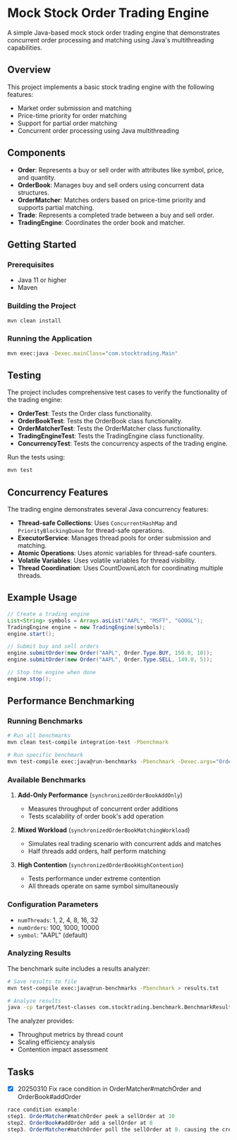 # Mock Stock Order Trading Engine

A simple Java-based mock stock order trading engine that demonstrates concurrent order processing and matching using Java's multithreading capabilities.

## Overview

This project implements a basic stock trading engine with the following features:

- Market order submission and matching
- Price-time priority for order matching
- Support for partial order matching
- Concurrent order processing using Java multithreading

## Components

- **Order**: Represents a buy or sell order with attributes like symbol, price, and quantity.
- **OrderBook**: Manages buy and sell orders using concurrent data structures.
- **OrderMatcher**: Matches orders based on price-time priority and supports partial matching.
- **Trade**: Represents a completed trade between a buy and sell order.
- **TradingEngine**: Coordinates the order book and matcher.

## Getting Started

### Prerequisites

- Java 11 or higher
- Maven

### Building the Project

```bash
mvn clean install
```

### Running the Application

```bash
mvn exec:java -Dexec.mainClass="com.stocktrading.Main"
```

## Testing

The project includes comprehensive test cases to verify the functionality of the trading engine:

- **OrderTest**: Tests the Order class functionality.
- **OrderBookTest**: Tests the OrderBook class functionality.
- **OrderMatcherTest**: Tests the OrderMatcher class functionality.
- **TradingEngineTest**: Tests the TradingEngine class functionality.
- **ConcurrencyTest**: Tests the concurrency aspects of the trading engine.

Run the tests using:

```bash
mvn test
```

## Concurrency Features

The trading engine demonstrates several Java concurrency features:

- **Thread-safe Collections**: Uses `ConcurrentHashMap` and `PriorityBlockingQueue` for thread-safe operations.
- **ExecutorService**: Manages thread pools for order submission and matching.
- **Atomic Operations**: Uses atomic variables for thread-safe counters.
- **Volatile Variables**: Uses volatile variables for thread visibility.
- **Thread Coordination**: Uses CountDownLatch for coordinating multiple threads.

## Example Usage

```java
// Create a trading engine
List<String> symbols = Arrays.asList("AAPL", "MSFT", "GOOGL");
TradingEngine engine = new TradingEngine(symbols);
engine.start();

// Submit buy and sell orders
engine.submitOrder(new Order("AAPL", Order.Type.BUY, 150.0, 10));
engine.submitOrder(new Order("AAPL", Order.Type.SELL, 149.0, 5));

// Stop the engine when done
engine.stop();
```

## Performance Benchmarking

### Running Benchmarks

```bash
# Run all benchmarks
mvn clean test-compile integration-test -Pbenchmark

# Run specific benchmark
mvn test-compile exec:java@run-benchmarks -Pbenchmark -Dexec.args="OrderBookBenchmark.synchronizedOrderBookAddOnly"
```

### Available Benchmarks

1. **Add-Only Performance** (`synchronizedOrderBookAddOnly`)
   - Measures throughput of concurrent order additions
   - Tests scalability of order book's add operation

2. **Mixed Workload** (`synchronizedOrderBookMatchingWorkload`) 
   - Simulates real trading scenario with concurrent adds and matches
   - Half threads add orders, half perform matching

3. **High Contention** (`synchronizedOrderBookHighContention`)
   - Tests performance under extreme contention
   - All threads operate on same symbol simultaneously

### Configuration Parameters

- `numThreads`: 1, 2, 4, 8, 16, 32
- `numOrders`: 100, 1000, 10000
- `symbol`: "AAPL" (default)

### Analyzing Results

The benchmark suite includes a results analyzer:

```bash
# Save results to file
mvn test-compile exec:java@run-benchmarks -Pbenchmark > results.txt

# Analyze results
java -cp target/test-classes com.stocktrading.benchmark.BenchmarkResultsAnalyzer results.txt
```

The analyzer provides:
- Throughput metrics by thread count
- Scaling efficiency analysis
- Contention impact assessment

## Tasks

- [x] 20250310 Fix race condition in OrderMatcher#matchOrder and OrderBook#addOrder
```java
race condition example:
step1. OrderMatcher#matchOrder peek a sellOrder at 10
step2. OrderBook#addOrder add a sellOrder at 8
step3. OrderMatcher#matchOrder poll the sellOrder at 8. causing the created trade sets the sell price at 10, but it is 8 that is acutally traded.
```
